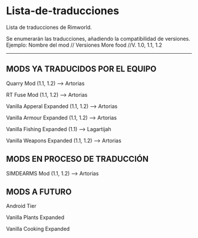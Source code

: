 # Lista-de-traducciones
Lista de traducciones de Rimworld.

Se enumerarán las traducciones, añadiendo la compatibilidad de versiones.
Ejemplo: 
Nombre del mod // Versiones
More food      //V. 1.0, 1.1, 1.2

------------------------------------------------------------------------
## MODS YA TRADUCIDOS POR EL EQUIPO

Quarry Mod                (1.1, 1.2) --> Artorias

RT Fuse Mod               (1.1, 1.2) --> Artorias

Vanilla Apperal Expanded  (1.1, 1.2) --> Artorias

Vanilla Armour Expanded   (1.1, 1.2) --> Artorias

Vanilla Fishing Expanded  (1.1) --> Lagartijah

Vanilla Weapons Expanded  (1.1, 1.2) --> Artorias

## MODS EN PROCESO DE TRADUCCIÓN

SIMDEARMS Mod             (1.1, 1.2) --> Artorias

## MODS A FUTURO

Android Tier

Vanilla Plants Expanded

Vanilla Cooking Expanded
